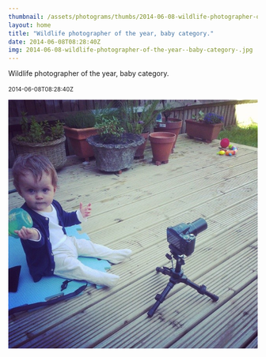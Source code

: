 ```yaml
---
thumbnail: /assets/photograms/thumbs/2014-06-08-wildlife-photographer-of-the-year--baby-category-.jpg
layout: home
title: "Wildlife photographer of the year, baby category."
date: 2014-06-08T08:28:40Z
img: 2014-06-08-wildlife-photographer-of-the-year--baby-category-.jpg
---
```


Wildlife photographer of the year, baby category.

<small>2014-06-08T08:28:40Z</small>

![Wildlife photographer of the year, baby category.](/assets/photograms/original/2014-06-08-wildlife-photographer-of-the-year--baby-category-.jpg)
